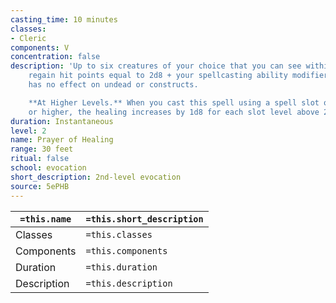 ```yaml
---
casting_time: 10 minutes
classes:
- Cleric
components: V
concentration: false
description: 'Up to six creatures of your choice that you can see within range each
    regain hit points equal to 2d8 + your spellcasting ability modifier. This spell
    has no effect on undead or constructs.

    **At Higher Levels.** When you cast this spell using a spell slot of 3rd level
    or higher, the healing increases by 1d8 for each slot level above 2nd.'
duration: Instantaneous
level: 2
name: Prayer of Healing
range: 30 feet
ritual: false
school: evocation
short_description: 2nd-level evocation
source: 5ePHB
---
```


| `=this.name` | `=this.short_description` |
| ------------ | ------------------------- |
| Classes      | `=this.classes`           |
| Components   | `=this.components`        |
| Duration     | `=this.duration`          |
| Description  | `=this.description`       |